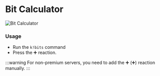 # Bit Calculator

![Bit Calculator](/img/features/bits.png)

### Usage
- Run the `k!bits` command
- Press the ➕ reaction.​​

:::warning
For non-premium servers, you need to add the ➕ (:heavy_plus_sign:) reaction manually.
:::
